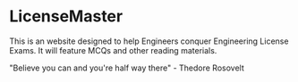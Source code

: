 # LicenseMaster

This is an website designed to help Engineers conquer Engineering License Exams.
It will feature MCQs and other reading materials.


"Believe you can and you're half way there" 
                         - Thedore Rosovelt
